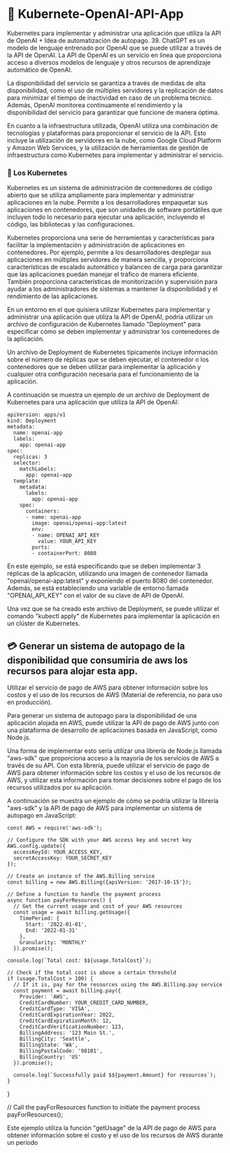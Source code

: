 # :electric_plug: Kubernete-OpenAI-API-App
Kubernetes para implementar y administrar una aplicación que utiliza la API de OpenAI + Idea de automatización de autopago.
39.
ChatGPT es un modelo de lenguaje entrenado por OpenAI que se puede utilizar a través de la API de OpenAI. La API de OpenAI es un servicio en línea que proporciona acceso a diversos modelos de lenguaje y otros recursos de aprendizaje automático de OpenAI.

La disponibilidad del servicio se garantiza a través de medidas de alta disponibilidad, como el uso de múltiples servidores y la replicación de datos para minimizar el tiempo de inactividad en caso de un problema técnico. Además, OpenAI monitorea continuamente el rendimiento y la disponibilidad del servicio para garantizar que funcione de manera óptima.

En cuanto a la infraestructura utilizada, OpenAI utiliza una combinación de tecnologías y plataformas para proporcionar el servicio de la API. Esto incluye la utilización de servidores en la nube, como Google Cloud Platform y Amazon Web Services, y la utilización de herramientas de gestión de infraestructura como Kubernetes para implementar y administrar el servicio.

### :diamond_shape_with_a_dot_inside: Los Kubernetes

Kubernetes es un sistema de administración de contenedores de código abierto que se utiliza ampliamente para implementar y administrar aplicaciones en la nube. Permite a los desarrolladores empaquetar sus aplicaciones en contenedores, que son unidades de software portátiles que incluyen todo lo necesario para ejecutar una aplicación, incluyendo el código, las bibliotecas y las configuraciones.

Kubernetes proporciona una serie de herramientas y características para facilitar la implementación y administración de aplicaciones en contenedores. Por ejemplo, permite a los desarrolladores desplegar sus aplicaciones en múltiples servidores de manera sencilla, y proporciona características de escalado automático y balanceo de carga para garantizar que las aplicaciones puedan manejar el tráfico de manera eficiente. También proporciona características de monitorización y supervisión para ayudar a los administradores de sistemas a mantener la disponibilidad y el rendimiento de las aplicaciones.

En un entorno en el que quisiera utilizar Kubernetes para implementar y administrar una aplicación que utiliza la API de OpenAI, podría utilizar un archivo de configuración de Kubernetes llamado "Deployment" para especificar cómo se deben implementar y administrar los contenedores de la aplicación.

Un archivo de Deployment de Kubernetes típicamente incluye información sobre el número de réplicas que se deben ejecutar, el contenedor o los contenedores que se deben utilizar para implementar la aplicación y cualquier otra configuración necesaria para el funcionamiento de la aplicación.

A continuación se muestra un ejemplo de un archivo de Deployment de Kubernetes para una aplicación que utiliza la API de OpenAI:

    apiVersion: apps/v1
    kind: Deployment
    metadata:
      name: openai-app
      labels:
        app: openai-app
    spec:
      replicas: 3
      selector:
        matchLabels:
          app: openai-app
      template:
        metadata:
          labels:
            app: openai-app
        spec:
          containers:
          - name: openai-app
            image: openai/openai-app:latest
            env:
            - name: OPENAI_API_KEY
              value: YOUR_API_KEY
            ports:
            - containerPort: 8080
            
En este ejemplo, se está especificando que se deben implementar 3 réplicas de la aplicación, utilizando una imagen de contenedor llamada "openai/openai-app:latest" y exponiendo el puerto 8080 del contenedor. Además, se está estableciendo una variable de entorno llamada "OPENAI_API_KEY" con el valor de su clave de API de OpenAI.

Una vez que se ha creado este archivo de Deployment, se puede utilizar el comando "kubectl apply" de Kubernetes para implementar la aplicación en un clúster de Kubernetes.


## :credit_card: Generar un sistema de autopago de la disponibilidad que consumiria de aws los recursos para alojar esta app.

Utilizar el servicio de pago de AWS para obtener información sobre los costos y el uso de los recursos de AWS (Material de referencia, no para uso en producción).

Para generar un sistema de autopago para la disponibilidad de una aplicación alojada en AWS, puede utilizar la API de pago de AWS junto con una plataforma de desarrollo de aplicaciones basada en JavaScript, como Node.js.

Una forma de implementar esto sería utilizar una librería de Node.js llamada "aws-sdk" que proporciona acceso a la mayoría de los servicios de AWS a través de su API. Con esta librería, puede utilizar el servicio de pago de AWS para obtener información sobre los costos y el uso de los recursos de AWS, y utilizar esta información para tomar decisiones sobre el pago de los recursos utilizados por su aplicación.

A continuación se muestra un ejemplo de cómo se podría utilizar la librería "aws-sdk" y la API de pago de AWS para implementar un sistema de autopago en JavaScript:

    const AWS = require('aws-sdk');

    // Configure the SDK with your AWS access key and secret key
    AWS.config.update({
      accessKeyId: YOUR_ACCESS_KEY,
      secretAccessKey: YOUR_SECRET_KEY
    });

    // Create an instance of the AWS.Billing service
    const billing = new AWS.Billing({apiVersion: '2017-10-15'});

    // Define a function to handle the payment process
    async function payForResources() {
      // Get the current usage and cost of your AWS resources
      const usage = await billing.getUsage({
        TimePeriod: {
          Start: '2022-01-01',
          End: '2022-01-31'
        },
        Granularity: 'MONTHLY'
      }).promise();

    console.log(`Total cost: $${usage.TotalCost}`);

    // Check if the total cost is above a certain threshold
    if (usage.TotalCost > 100) {
      // If it is, pay for the resources using the AWS.Billing.pay service
      const payment = await billing.pay({
        Provider: 'AWS',
        CreditCardNumber: YOUR_CREDIT_CARD_NUMBER,
        CreditCardType: 'VISA',
        CreditCardExpirationYear: 2022,
        CreditCardExpirationMonth: 12,
        CreditCardVerificationNumber: 123,
        BillingAddress: '123 Main St.',
        BillingCity: 'Seattle',
        BillingState: 'WA',
        BillingPostalCode: '98101',
        BillingCountry: 'US'
      }).promise();

      console.log(`Successfully paid $${payment.Amount} for resources`);
    }
  }

  // Call the payForResources function to initiate the payment process
  payForResources();

Este ejemplo utiliza la función "getUsage" de la API de pago de AWS para obtener información sobre el costo y el uso de los recursos de AWS durante un período

